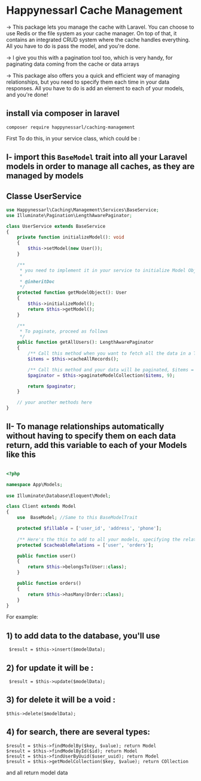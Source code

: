 # Happynessarl Cache Management

-> This package lets you manage the cache with Laravel. You can choose to use Redis or the file system as your cache manager. On top of that, it contains an integrated CRUD system where the cache handles everything. All you have to do is pass the model, and you're done.

-> I give you this with a pagination tool too, which is very handy, for paginating data coming from the cache or data arrays

-> This package also offers you a quick and efficient way of managing relationships, but you need to specify them each time in your data responses. All you have to do is add an element to each of your models, and you're done!

## install via composer in laravel
  ```composer require happynessarl/caching-management```

First To do this, in your service class, which could be :

## I- import this ``BaseModel`` trait into all your Laravel models in order to manage all caches, as they are managed by models

## Classe UserService

```php
use Happynessarl\Caching\Management\Services\BaseService;
use Illuminate\Pagination\LengthAwarePaginator;

class UserService extends BaseService
{ 
    private function initializeModel(): void
    {
        $this->setModel(new User());
    }

    /**
     * you need to implement it in your service to initialize Model Object
     * 
     * @inheritDoc
     */
    protected function getModelObject(): User
    {
        $this->initializeModel();
        return $this->getModel();
    }

    /**
     * To paginate, proceed as follows
     */
    public function getAllUsers(): LengthAwarePaginator
    {
        /** Call this method when you want to fetch all the data in a Table, similar to what Laravel offers: Employee::all(); instead, use this method */
        $items = $this->cacheAllRecords();

        /** Call this method and your data will be paginated, $items = collection or array, and 9 is a perPage that you want to paginate */
        $paginator = $this->paginateModelCollection($items, 9);

        return $paginator;
    }

    // your another methods here
}
```

## II- To manage relationships automatically without having to specify them on each data return, add this variable to each of your Models like this

```php

<?php

namespace App\Models;
 
use Illuminate\Database\Eloquent\Model; 

class Client extends Model
{ 
    use  BaseModel; //Same to this BaseModelTrait

    protected $fillable = ['user_id', 'address', 'phone'];
    
    /** Here's the this to add to all your models, specifying the relationships inside.  */
    protected $cacheableRelations = ['user', 'orders'];

    public function user()
    {
        return $this->belongsTo(User::class);
    }

    public function orders()
    {
        return $this->hasMany(Order::class);
    }
}

```
For example:

## 1) to add data to the database, you'll use
     $result = $this->insert($modelData);

## 2) for update it will be :
     $result = $this->update($modelData);

## 3) for delete it will be a void :
    $this->delete($modelData);

## 4) for search, there are several types:
    $result = $this->findModelBy($key, $value); return Model
    $result = $this->findModelById($id); return Model
    $result = $this->findUserByUuid($user_uuid); return Model
    $result = $this->getModelCollection($key, $value); return COllection

and all return model data
